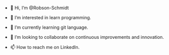 - 👋 Hi, I’m @Robson-Schmidt
- 👀 I’m interested in learn programming.
- 🌱 I’m currently learning git language.
- 💞️ I’m looking to collaborate on continuous improvements and innovation.

- 📫 How to reach me on LinkedIn.

<!---
Robson-Schmidt/Robson-Schmidt is a ✨ special ✨ repository because its `README.md` (this file) appears on your GitHub profile.
You can click the Preview link to take a look at your changes.
--->
